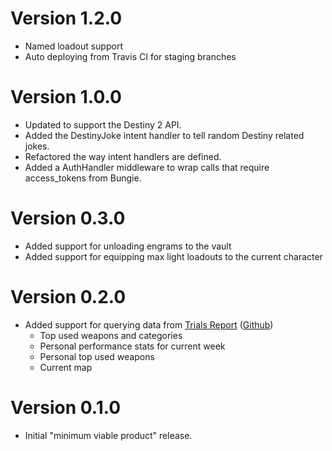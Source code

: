Version 1.2.0
===============
- Named loadout support
- Auto deploying from Travis CI for staging branches

Version 1.0.0
===============
- Updated to support the Destiny 2 API.
- Added the DestinyJoke intent handler to tell random Destiny related jokes.
- Refactored the way intent handlers are defined.
- Added a AuthHandler middleware to wrap calls that require access_tokens from Bungie.

Version 0.3.0
===============
- Added support for unloading engrams to the vault
- Added support for equipping max light loadouts to the current character

Version 0.2.0
===============
- Added support for querying data from [Trials Report](https://trials.report) ([Github](https://github.com/DestinyTrialsReport/DestinyTrialsReport))
  - Top used weapons and categories
  - Personal performance stats for current week
  - Personal top used weapons
  - Current map

Version 0.1.0
===============
- Initial "minimum viable product" release.
